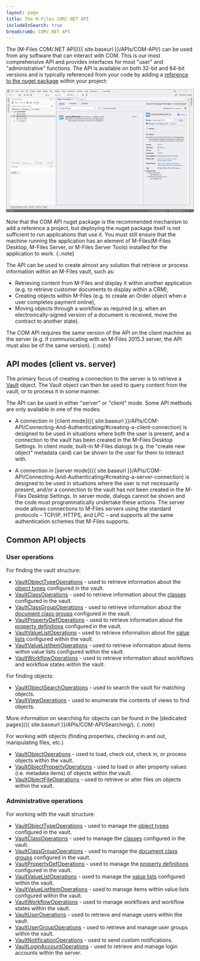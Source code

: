 ```yaml
---
layout: page
title: The M-Files COM/.NET API
includeInSearch: true
breadcrumb: COM/.NET API
---
```


The [M-Files COM/.NET API]({{ site.baseurl }}/APIs/COM-API/) can be used from any software that can interact with COM. This is our most comprehensive API and provides interfaces for most "user" and "administrative" functions.  The API is available on both 32-bit and 64-bit versions and is typically referenced from your code by adding a [reference to the nuget package](https://www.nuget.org/packages/Interop.MFilesAPI/) within your project:

![Adding a reference to the COM API](add-reference.png)

Note that the COM API nuget package is the recommended mechanism to add a reference a project, but deploying the nuget package itself is not sufficient to run applications that use it.  You must still ensure that the machine running the application has an element of M-Files(M-Files Desktop, M-Files Server, or M-Files Server Tools) installed for the application to work.
{:.note}

The API can be used to create almost any solution that retrieve or process information within an M-Files vault, such as:

* Retrieving content from M-Files and display it within another application (e.g. to retrieve customer documents to display within a CRM),
* Creating objects within M-Files (e.g. to create an Order object when a user completes payment online),
* Moving objects through a workflow as required (e.g. when an electronically-signed version of a document is received, move the contract to another state).

The COM API requires the same version of the API on the client machine as the server (e.g. if communicating with an M-Files 2015.3 server, the API must also be of the same version).
{:.note}

## API modes (client vs. server)

The primary focus of creating a connection to the server is to retrieve a [Vault](https://developer.m-files.com/APIs/COM-API/Reference/MFilesAPI~Vault.html) object.  The Vault object can then be used to query content from the vault, or to process it in some manner.

The API can be used in either "server" or "client" mode. Some API methods are only available in one of the modes.

* A connection in [client mode]({{ site.baseurl }}/APIs/COM-API/Connecting-And-Authenticating/#creating-a-client-connection) is designed to be used in situations where both the user is present, and a connection to the vault has been created in the M-Files Desktop Settings. In client mode, built-in M-Files dialogs (e.g. the "create new object" metadata card) can be shown to the user for them to interact with.

* A connection in [server mode]({{ site.baseurl }}/APIs/COM-API/Connecting-And-Authenticating/#creating-a-server-connection) is designed to be used in situations where the user is not necessarily present, and/or a connection to the vault has not been created in the M-Files Desktop Settings. In server mode, dialogs cannot be shown and the code must programmatically undertake these actions.  The server mode allows connections to M-Files servers using the standard protocols – TCP/IP, HTTPS, and LPC – and supports all the same authentication schemes that M-Files supports.

## Common API objects

### User operations

For finding the vault structure:

* [VaultObjectTypeOperations](https://developer.m-files.com/APIs/COM-API/Reference/index.html#MFilesAPI~VaultObjectTypeOperations.html) - used to retrieve information about the [object types](https://www.m-files.com/user-guide/latest/eng/Object_types.html) configured in the vault.
* [VaultClassOperations](https://developer.m-files.com/APIs/COM-API/Reference/index.html#MFilesAPI~VaultClassOperations.html) - used to retrieve information about the [classes](https://www.m-files.com/user-guide/latest/eng/Classes.html) configured in the vault.
* [VaultClassGroupOperations](https://developer.m-files.com/APIs/COM-API/Reference/index.html#MFilesAPI~VaultClassGroupOperations.html) - used to retrieve information about the [document class groups](https://www.m-files.com/user-guide/latest/eng/Class_groups.html) configured in the vault.
* [VaultPropertyDefOperations](https://developer.m-files.com/APIs/COM-API/Reference/index.html#MFilesAPI~VaultPropertyDefOperations.html) - used to retrieve information about the [property definitions](https://www.m-files.com/user-guide/latest/eng/Property_definitions.html) configured in the vault.
* [VaultValueListOperations](https://developer.m-files.com/APIs/COM-API/Reference/index.html#MFilesAPI~VaultValueListOperations.html) - used to retrieve information about the [value lists](https://www.m-files.com/user-guide/latest/eng/Value_lists.html) configured within the vault.
* [VaultValueListItemOperations](https://developer.m-files.com/APIs/COM-API/Reference/index.html#MFilesAPI~VaultValueListItemOperations.html) - used to retrieve information about items within value lists configured within the vault.
* [VaultWorkflowOperations](https://developer.m-files.com/APIs/COM-API/Reference/index.html#MFilesAPI~VaultWorkflowOperations.html) - used to retrieve information about workflows and workflow states within the vault.

For finding objects:

* [VaultObjectSearchOperations](https://developer.m-files.com/APIs/COM-API/Reference/index.html#MFilesAPI~VaultObjectSearchOperations.html) - used to search the vault for matching objects.
* [VaultViewOperations](https://developer.m-files.com/APIs/COM-API/Reference/index.html#MFilesAPI~VaultViewOperations.html) - used to enumerate the contents of views to find objects.

More information on searching for objects can be found in the [dedicated pages]({{ site.baseurl }}/APIs/COM-API/Searching/).
{:.note}

For working with objects (finding properties, checking in and out, manipulating files, etc.)

* [VaultObjectOperations](https://developer.m-files.com/APIs/COM-API/Reference/index.html#MFilesAPI~VaultObjectOperations.html) - used to load, check out, check in, or process objects within the vault.
* [VaultObjectPropertyOperations](https://developer.m-files.com/APIs/COM-API/Reference/index.html#MFilesAPI~VaultObjectPropertyOperations.html) - used to load or alter property values (i.e. metadata items) of objects within the vault.
* [VaultObjectFileOperations](https://developer.m-files.com/APIs/COM-API/Reference/index.html#MFilesAPI~VaultObjectFileOperations.html) - used to retrieve or alter files on objects within the vault.

### Administrative operations

For working with the vault structure:

* [VaultObjectTypeOperations](https://developer.m-files.com/APIs/COM-API/Reference/index.html#MFilesAPI~VaultObjectTypeOperations.html) - used to manage the [object types](https://www.m-files.com/user-guide/latest/eng/Object_types.html) configured in the vault.
* [VaultClassOperations](https://developer.m-files.com/APIs/COM-API/Reference/index.html#MFilesAPI~VaultClassOperations.html) - used to manage the [classes](https://www.m-files.com/user-guide/latest/eng/Classes.html) configured in the vault.
* [VaultClassGroupOperations](https://developer.m-files.com/APIs/COM-API/Reference/index.html#MFilesAPI~VaultClassGroupOperations.html) - used to manage the [document class groups](https://www.m-files.com/user-guide/latest/eng/Class_groups.html) configured in the vault.
* [VaultPropertyDefOperations](https://developer.m-files.com/APIs/COM-API/Reference/index.html#MFilesAPI~VaultPropertyDefOperations.html) - used to manage the [property definitions](https://www.m-files.com/user-guide/latest/eng/Property_definitions.html) configured in the vault.
* [VaultValueListOperations](https://developer.m-files.com/APIs/COM-API/Reference/index.html#MFilesAPI~VaultValueListOperations.html) - used to manage the [value lists](https://www.m-files.com/user-guide/latest/eng/Value_lists.html) configured within the vault.
* [VaultValueListItemOperations](https://developer.m-files.com/APIs/COM-API/Reference/index.html#MFilesAPI~VaultValueListItemOperations.html) - used to manage items within value lists configured within the vault.
* [VaultWorkflowOperations](https://developer.m-files.com/APIs/COM-API/Reference/index.html#MFilesAPI~VaultWorkflowOperations.html) - used to manage workflows and workflow states within the vault.
* [VaultUserOperations](https://developer.m-files.com/APIs/COM-API/Reference/index.html#MFilesAPI~VaultUserOperations.html) - used to retrieve and manage users within the vault.
* [VaultUserGroupOperations](https://developer.m-files.com/APIs/COM-API/Reference/index.html#MFilesAPI~VaultUserGroupOperations.html) - used to retrieve and manage user groups within the vault.
* [VaultNotificationOperations](https://developer.m-files.com/APIs/COM-API/Reference/index.html#MFilesAPI~VaultNotificationOperations.html) - used to send custom notifications.
* [VaultLoginAccountOperations](https://developer.m-files.com/APIs/COM-API/Reference/index.html#MFilesAPI~VaultLoginAccountOperations.html) - used to retrieve and manage login accounts within the server.